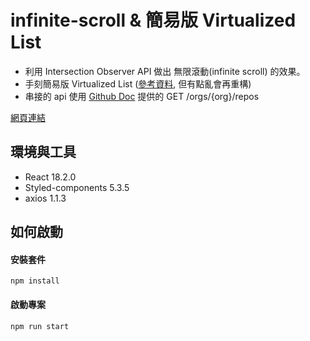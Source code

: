 # infinite-scroll & 簡易版 Virtualized List

- 利用 Intersection Observer API 做出 無限滾動(infinite scroll) 的效果。
- 手刻簡易版 Virtualized List ([參考資料](https://ithelp.ithome.com.tw/articles/10271764), 但有點亂會再重構)
- 串接的 api 使用 [Github Doc](https://docs.github.com/en/rest/repos/repos#list-organization-repositories) 提供的 GET /orgs/{org}/repos

[網頁連結](https://wanglala5131.github.io/infinite-scroll/)

## 環境與工具

- React 18.2.0
- Styled-components 5.3.5
- axios 1.1.3

## 如何啟動

#### 安裝套件

`npm install `

#### 啟動專案

`npm run start`
